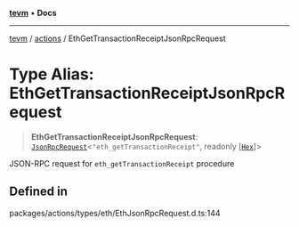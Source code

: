 [**tevm**](../../README.md) • **Docs**

***

[tevm](../../modules.md) / [actions](../README.md) / EthGetTransactionReceiptJsonRpcRequest

# Type Alias: EthGetTransactionReceiptJsonRpcRequest

> **EthGetTransactionReceiptJsonRpcRequest**: [`JsonRpcRequest`](../../index/type-aliases/JsonRpcRequest.md)\<`"eth_getTransactionReceipt"`, readonly [[`Hex`](../../index/type-aliases/Hex.md)]\>

JSON-RPC request for `eth_getTransactionReceipt` procedure

## Defined in

packages/actions/types/eth/EthJsonRpcRequest.d.ts:144
